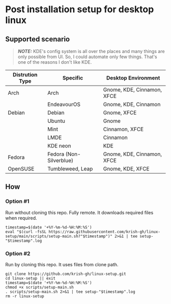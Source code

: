 # Post installation setup for desktop linux

## Supported scenario

> **_NOTE:_** KDE's config system is all over the places and many things are only possible from UI. So, I could automate only few things. That's one of the reasons I don't like KDE.

| Distrution Type | Specific                | Desktop Environment        |
| --------------- | ----------------------- | -------------------------- |
| Arch            | Arch                    | Gnome, KDE, Cinnamon, XFCE |
|                 | EndeavourOS             | Gnome, KDE, Cinnamon       |
| Debian          | Debian                  | Gnome, XFCE                |
|                 | Ubuntu                  | Gnome                      |
|                 | Mint                    | Cinnamon, XFCE             |
|                 | LMDE                    | Cinnamon                   |
|                 | KDE neon                | KDE                        |
| Fedora          | Fedora (Non-Silverblue) | Gnome, KDE, Cinnamon, XFCE |
| OpenSUSE        | Tumbleweed, Leap        | Gnome, KDE, XFCE           |

## How

### Option #1
Run without cloning this repo. Fully remote. It downloads required files when required.

```
timestamp=$(date '+%Y-%m-%d-%H:%M:%S') 
eval "$(curl -fsSL https://raw.githubusercontent.com/krish-gh/linux-setup/main/scripts/setup-main.sh?"$timestamp")" 2>&1 | tee setup-"$timestamp".log
```

### Option #2
Run by cloning this repo. It uses files from clone path.

```
git clone https://github.com/krish-gh/linux-setup.git
cd linux-setup || exit
timestamp=$(date '+%Y-%m-%d-%H:%M:%S')
chmod +x scripts/setup-main.sh
. scripts/setup-main.sh 2>&1 | tee setup-"$timestamp".log
rm -r linux-setup
```
